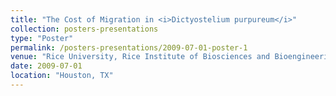 ```yaml
---
title: "The Cost of Migration in <i>Dictyostelium purpureum</i>"
collection: posters-presentations
type: "Poster"
permalink: /posters-presentations/2009-07-01-poster-1
venue: "Rice University, Rice Institute of Biosciences and Bioengineering"
date: 2009-07-01
location: "Houston, TX"
---
```

